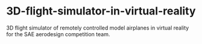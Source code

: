 # 3D-flight-simulator-in-virtual-reality
3D flight simulator of remotely controlled model airplanes in virtual reality for the SAE aerodesign competition team.
